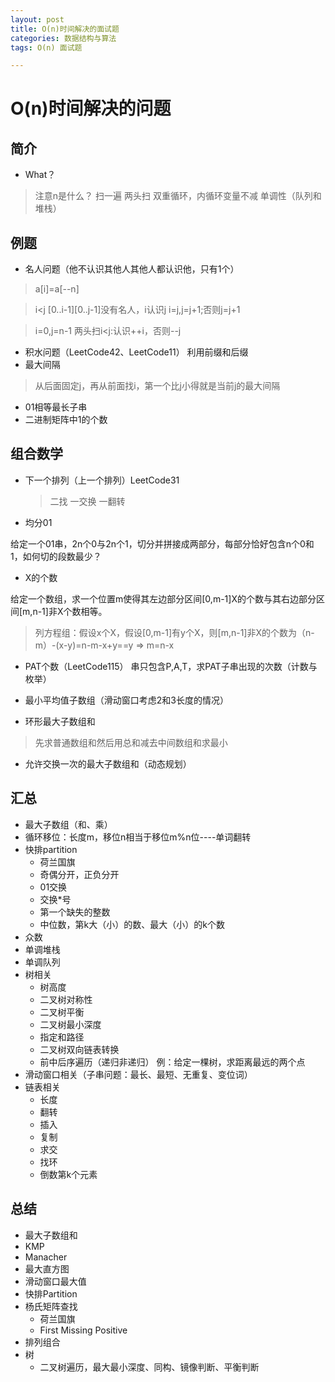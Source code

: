 ```yaml
---
layout: post
title: O(n)时间解决的面试题
categories: 数据结构与算法 
tags: O(n) 面试题

---
```


# O(n)时间解决的问题 #

## 简介 ##

- What？
> 注意n是什么？
> 扫一遍
> 两头扫
> 双重循环，内循环变量不减 
> 单调性（队列和堆栈）

## 例题 ##

- 名人问题（他不认识其他人其他人都认识他，只有1个）
> a[i]=a[--n]

>i<j [0..i-1][0..j-1]没有名人，i认识j i=j,j=j+1;否则j=j+1

>i=0,j=n-1  两头扫i<j:认识++i，否则--j

- 积水问题（LeetCode42、LeetCode11）
利用前缀和后缀
- 最大间隔
> 从后面固定j，再从前面找i，第一个比j小得就是当前j的最大间隔

- 01相等最长子串
- 二进制矩阵中1的个数

## 组合数学 ##
- 下一个排列（上一个排列）LeetCode31
	> 二找
	> 一交换
	> 一翻转	
- 均分01

给定一个01串，2n个0与2n个1，切分并拼接成两部分，每部分恰好包含n个0和1，如何切的段数最少？
- X的个数

给定一个数组，求一个位置m使得其左边部分区间[0,m-1]X的个数与其右边部分区间[m,n-1]非X个数相等。

> 列方程组：假设x个X，假设[0,m-1]有y个X，则[m,n-1]非X的个数为（n-m）-(x-y)=n-m-x+y==y => m=n-x

- PAT个数（LeetCode115）
串只包含P,A,T，求PAT子串出现的次数（计数与枚举）

- 最小平均值子数组（滑动窗口考虑2和3长度的情况）

- 环形最大子数组和
> 先求普通数组和然后用总和减去中间数组和求最小

- 允许交换一次的最大子数组和（动态规划）

## 汇总 ##

- 最大子数组（和、乘）
- 循环移位：长度m，移位n相当于移位m%n位----单词翻转
- 快排partition
	- 荷兰国旗
	- 奇偶分开，正负分开
	- 01交换
	- 交换*号
	- 第一个缺失的整数
	- 中位数，第k大（小）的数、最大（小）的k个数
- 众数
- 单调堆栈
- 单调队列
- 树相关
	- 树高度
	- 二叉树对称性
	- 二叉树平衡
	- 二叉树最小深度
	- 指定和路径
	- 二叉树双向链表转换
	- 前中后序遍历（递归非递归）
例：给定一棵树，求距离最远的两个点
- 滑动窗口相关（子串问题：最长、最短、无重复、变位词）
- 链表相关
	- 长度
	- 翻转
	- 插入
	- 复制
	- 求交
	- 找环
	- 倒数第k个元素

## 总结 ##

- 最大子数组和 
- KMP
- Manacher
- 最大直方图
- 滑动窗口最大值
- 快排Partition
- 杨氏矩阵查找
	- 荷兰国旗
	- First Missing Positive
- 排列组合
- 树
	- 二叉树遍历，最大最小深度、同构、镜像判断、平衡判断
  